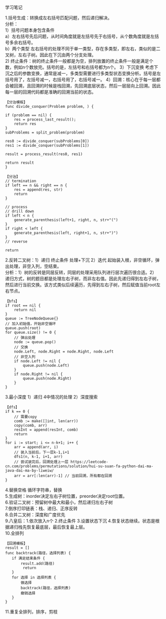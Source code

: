 学习笔记

1.括号生成：转换成左右括号匹配问题，然后递归解决。    
分析：  
    1）括号问题本身包含条件     
        a）左右括号先后问题，从时间角度就是左括号先于右括号，从个数角度就是左括号多余右括号。  
        b）两个类型 左右括号的处理不同于单一类型，存在多类型，即左右，类似的是二叉树，左右子树。因此在下沉由两个分支处理。  
    2) 终止条件：树的终止条件一般都是为空，排列放置的终止条件一般是满足个数，例如n个数放完。括号的是，左括号和右括号都为n个。
    3）下沉变换 考虑下沉之后的参数变换，通常是减一，多类型需要进行多类型状态变换分析。括号是左括号用了，左括号减一，右括号用了，右括号减一。
    4）回溯：核心在于每一层都会被回溯，且回溯的时候是栈回溯，先回溯底层状态，然后一层层向上回溯。因此每一层的回溯代码都是准确的回溯当前的状态。
```
【分治模板】
func divide_conquer(Problem problem, ) {

if (problem == nil) {
    res = process_last_result();
    return res
}
subProblems = split_problem(problem)

res0 := divide_conquer(subProblems[0])
res1 := divide_conquer(subProblems[1])

result = process_result(res0, res1)

return result
}
``` 
```
【分治】
// termination
if left == n && right == n {
    res = append(res, str)
    return
}

// process
// drill down
if left < n {
    generate_parenthesis(left+1, right, n, str+"(")
}
if right < left {
    generate_parenthesis(left, right+1, n, str+")")
}
// reverse

return
```
	  
2.反转二叉树：1）递归 终止条件 处理+下沉 2）迭代 起始装入根，非空循环，弹出处理，非空入列，空结束。   
分析：1）树的反转是同层反转，同层的处理采用队列进行层次遍历很合适。2）递归方式，树的题目都是处理左右子树，而非左右值。因此先递归得到左右子树，然后进行当前交换。该方式类似后续遍历，先得到左右子树，然后赋值当前root左右节点。
```
【bfs】
if root == nil {
    return nil
}
queue := TreeNodeQueue{}
// 加入初始值，开始非空循环
queue.push(root)
for queue.size() != 0 {
    // 弹出处理
    node := queue.pop()
    // 交换
    node.Left, node.Right = node.Right, node.Left
    // 非空入列
    if node.Left != nil {
        queue.push(node.Left)
    }
    if node.Right != nil {
        queue.push(node.Right)
    }
} 
```  
3.最小深度 1）递归 4中情况的处理 2）深度搜索     
```
【dfs】
if k == 0 {
    // 需要copy
    comb := make([]int, len(arr))
    copy(comb, arr)
    resInt = append(resInt, comb)
    return
}
for i := start; i <= n-k+1; i++ {
    arr = append(arr, i)
    // 装入当前后，下一层k-1,i+1
    dfs1(n, k-1, i+1, arr)
    // 尝试装完后，回溯处理上一层 https://leetcode-cn.com/problems/permutations/solution/hui-su-suan-fa-python-dai-ma-java-dai-ma-by-liweiw/
    arr = arr[:len(arr)-1] // 当前回溯，所有都在回溯
}
```
4.替换空格 循环字符串，替换    
5.生成树：inorder决定左右子树位置，preorder决定root位置。  
6.验证二叉树：预留树中最大和最小，然后递归左右子树    
7.倒序打印链表：栈、递归、正序反转   
8.合并二叉树：深度和广度优先  
9.八皇后：1.依次放入n个 2.终止条件 3.设置状态下沉 4.恢复状态继续。状态是根据递归栈先恢复最底层，最后恢复最上层。       
10.全排列 
```
【回溯模板】
result = []
func backtrack(路径，选择列表) {
   if 满足结束条件 {
       result.add(路径)
        return
   }
   for 选择 in 选择列表 {
       做选择
       backtrack(路径，选择列表)
       撤销选择
   }
}
```
11.重复全排列，排序，剪枝